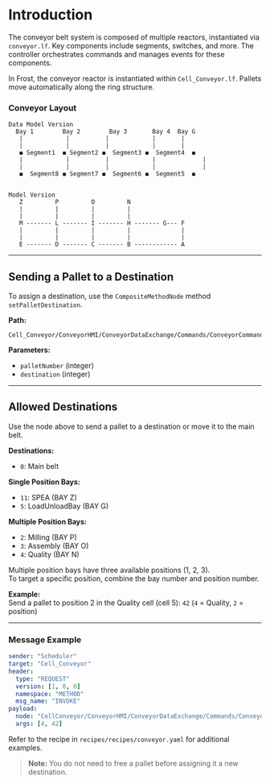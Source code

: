 # Introduction

The conveyor belt system is composed of multiple reactors, instantiated via `conveyor.lf`. Key components include segments, switches, and more. The controller orchestrates commands and manages events for these components.

In Frost, the conveyor reactor is instantiated within `Cell_Conveyor.lf`. Pallets move automatically along the ring structure.

### Conveyor Layout
```
Data Model Version
  Bay 1        Bay 2        Bay 3       Bay 4  Bay G
   |            |          |            |       |
   |            |          |            |       |
   ◼ Segment1  ◼ Segment2 ◼  Segment3 ◼  Segment4  ◼
   |            |          |            |             |          
   |            |          |            |             |          
   ◼  Segment8 ◼ Segment7 ◼  Segment6 ◼  Segment5  ◼ 


Model Version
   Z         P         O         N
   |         |         |         |
   |         |         |         |
   M ------- L ------- I ------- H ------- G--- F
   |         |         |         |              |
   |         |         |         |              |
   E ------- D ------- C ------- B ------------ A
```

---

## Sending a Pallet to a Destination

To assign a destination, use the `CompositeMethodNode` method `setPalletDestination`.

**Path:**
```plaintext
Cell_Conveyor/ConveyorHMI/ConveyorDataExchange/Commands/ConveyorCommandsPointer/setDestination
```
**Parameters:**  
- `palletNumber` (integer)  
- `destination` (integer)

---

## Allowed Destinations

Use the node above to send a pallet to a destination or move it to the main belt.

**Destinations:**

- `0`: Main belt

**Single Position Bays:**
- `11`: SPEA (BAY Z)
- `5`: LoadUnloadBay (BAY G)

**Multiple Position Bays:**
- `2`: Milling (BAY P)
- `3`: Assembly (BAY O)
- `4`: Quality (BAY N)

Multiple position bays have three available positions (1, 2, 3).  
To target a specific position, combine the bay number and position number.

**Example:**  
Send a pallet to position 2 in the Quality cell (cell 5): `42` (`4` = Quality, `2` = position)

---

### Message Example

```yaml
sender: "Scheduler"
target: "Cell_Conveyor"
header:
  type: "REQUEST"
  version: [1, 0, 0]
  namespace: "METHOD"
  msg_name: "INVOKE"
payload:
  node: "CellConveyor/ConveyorHMI/ConveyorDataExchange/Commands/ConveyorCommandsPointer/setPalletDestination"
  args: [4, 42]
```

Refer to the recipe in `recipes/recipes/conveyor.yaml` for additional examples.

> **Note:** You do not need to free a pallet before assigning it a new destination.

